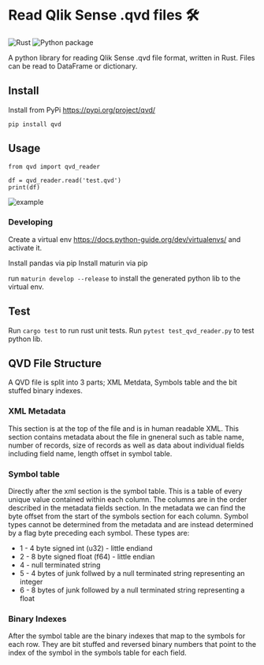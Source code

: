 # Read Qlik Sense .qvd files 🛠
![Rust](https://github.com/SBentley/qvd-utils/workflows/Rust/badge.svg) ![Python package](https://github.com/SBentley/qvd-utils/workflows/Python%20package/badge.svg)

A python library for reading Qlik Sense .qvd file format, written in Rust. Files can be read to DataFrame or dictionary.

## Install
Install from PyPi https://pypi.org/project/qvd/

```pip install qvd```

## Usage
```
from qvd import qvd_reader

df = qvd_reader.read('test.qvd')
print(df)
```
![example](https://raw.githubusercontent.com/SBentley/qvd-utils/master/example.png)

### Developing
Create a virtual env https://docs.python-guide.org/dev/virtualenvs/ and activate it.

Install pandas via pip
Install maturin via pip

run ```maturin develop --release``` to install the generated python lib to the virtual env.

## Test
Run ```cargo test``` to run rust unit tests.
Run ```pytest test_qvd_reader.py``` to test python lib.

## QVD File Structure
A QVD file is split into 3 parts; XML Metdata, Symbols table and the bit stuffed binary indexes.

### XML Metadata
This section is at the top of the file and is in human readable XML. This section contains metadata about the file in gneneral such as table name, number of records, size of records as well as data about individual fields including field name, length offset in symbol table.

### Symbol table
Directly after the xml section is the symbol table. This is a table of every unique value contained within each column. The columns are in the order described in the metadata fields section. In the metadata we can find the byte offset from the start of the symbols section for each column. Symbol types cannot be determined from the metadata and are instead determined by a flag byte preceding each symbol. These types are:
* 1 - 4 byte signed int (u32) - little endiand
* 2 - 8 byte signed float (f64) - little endian
* 4 - null terminated string
* 5 - 4 bytes of junk follwed by a null terminated string representing an integer
* 6 - 8 bytes of junk followed by a null terminated string representing a float

### Binary Indexes
After the symbol table are the binary indexes that map to the symbols for each row. They are bit stuffed and reversed binary numbers that point to the index of the symbol in the symbols table for each field.
